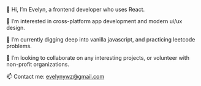👋 Hi, I’m Evelyn, a frontend developer who uses React.

👀 I’m interested in cross-platform app development and modern ui/ux design.

🌱 I’m currently digging deep into vanilla javascript, and practicing leetcode problems.

💞️ I’m looking to collaborate on any interesting projects, or volunteer with non-profit organizations.

📫 Contact me: evelynywz@gmail.com

<!---
Evelyn-ZYW/Evelyn-ZYW is a ✨ special ✨ repository because its `README.md` (this file) appears on your GitHub profile.
You can click the Preview link to take a look at your changes.
--->
